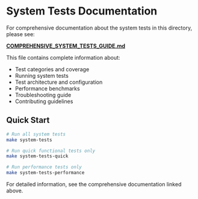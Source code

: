 # System Tests Documentation

For comprehensive documentation about the system tests in this directory, please see:

**[COMPREHENSIVE_SYSTEM_TESTS_GUIDE.md](./COMPREHENSIVE_SYSTEM_TESTS_GUIDE.md)**

This file contains complete information about:
- Test categories and coverage
- Running system tests
- Test architecture and configuration
- Performance benchmarks
- Troubleshooting guide
- Contributing guidelines

## Quick Start

```bash
# Run all system tests
make system-tests

# Run quick functional tests only
make system-tests-quick

# Run performance tests only
make system-tests-performance
```

For detailed information, see the comprehensive documentation linked above.